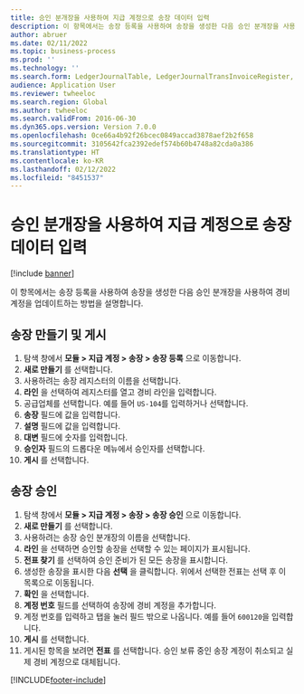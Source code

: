 ```yaml
---
title: 승인 분개장을 사용하여 지급 계정으로 송장 데이터 입력
description: 이 항목에서는 송장 등록을 사용하여 송장을 생성한 다음 승인 분개장을 사용하여 경비 계정을 업데이트하는 방법을 설명합니다.
author: abruer
ms.date: 02/11/2022
ms.topic: business-process
ms.prod: ''
ms.technology: ''
ms.search.form: LedgerJournalTable, LedgerJournalTransInvoiceRegister, HcmWorkerLookUp, LedgerJournalTransApprove, LedgerJournalTransApproveFetchVouchers, LedgerTransVoucher
audience: Application User
ms.reviewer: twheeloc
ms.search.region: Global
ms.author: twheeloc
ms.search.validFrom: 2016-06-30
ms.dyn365.ops.version: Version 7.0.0
ms.openlocfilehash: 0ce66a4b92f26bcec0849accad3878aef2b2f658
ms.sourcegitcommit: 3105642fca2392edef574b60b4748a82cda0a386
ms.translationtype: HT
ms.contentlocale: ko-KR
ms.lasthandoff: 02/12/2022
ms.locfileid: "8451537"
---
```

# <a name="key-invoice-data-into-accounts-payable-using-an-approval-journal"></a>승인 분개장을 사용하여 지급 계정으로 송장 데이터 입력

[!include [banner](../../includes/banner.md)]

이 항목에서는 송장 등록을 사용하여 송장을 생성한 다음 승인 분개장을 사용하여 경비 계정을 업데이트하는 방법을 설명합니다.

## <a name="create-and-post-and-invoice"></a>송장 만들기 및 게시
1. 탐색 창에서 **모듈 > 지급 계정 > 송장 > 송장 등록** 으로 이동합니다.
2. **새로 만들기** 를 선택합니다.
3. 사용하려는 송장 레지스터의 이름을 선택합니다.
4. **라인** 을 선택하여 레지스터를 열고 경비 라인을 입력합니다.
5. 공급업체를 선택합니다. 예를 들어 `US-104`를 입력하거나 선택합니다.
6. **송장** 필드에 값을 입력합니다.
7. **설명** 필드에 값을 입력합니다.
8. **대변** 필드에 숫자를 입력합니다.
9. **승인자** 필드의 드롭다운 메뉴에서 승인자를 선택합니다.
10. **게시** 를 선택합니다.

## <a name="approve-an-invoice"></a>송장 승인
1. 탐색 창에서 **모듈 > 지급 계정 > 송장 > 송장 승인** 으로 이동합니다.
2. **새로 만들기** 를 선택합니다.
3. 사용하려는 송장 승인 분개장의 이름을 선택합니다.
4. **라인** 을 선택하면 승인할 송장을 선택할 수 있는 페이지가 표시됩니다.
5. **전표 찾기** 를 선택하여 승인 준비가 된 모든 송장을 표시합니다.
6. 생성한 송장을 표시한 다음 **선택** 을 클릭합니다. 위에서 선택한 전표는 선택 후 이 목록으로 이동됩니다.  
7. **확인** 을 선택합니다.
8. **계정 번호** 필드를 선택하여 송장에 경비 계정을 추가합니다.
9. 계정 번호를 입력하고 탭을 눌러 필드 밖으로 나옵니다. 예를 들어 `600120`을 입력합니다.
10. **게시** 를 선택합니다.
11. 게시된 항목을 보려면 **전표** 를 선택합니다. 승인 보류 중인 송장 계정이 취소되고 실제 경비 계정으로 대체됩니다.  



[!INCLUDE[footer-include](../../../includes/footer-banner.md)]
